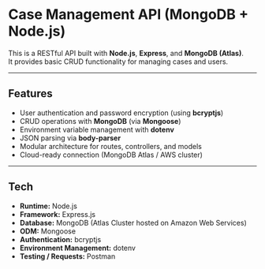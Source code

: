 # Case Management API (MongoDB + Node.js)

This is a RESTful API built with **Node.js**, **Express**, and **MongoDB (Atlas)**.  
It provides basic CRUD functionality for managing cases and users.  

---

## Features

- User authentication and password encryption (using **bcryptjs**)
- CRUD operations with **MongoDB** (via **Mongoose**)
- Environment variable management with **dotenv**
- JSON parsing via **body-parser**
- Modular architecture for routes, controllers, and models
- Cloud-ready connection (MongoDB Atlas / AWS cluster)

---

## Tech

- **Runtime:** Node.js
- **Framework:** Express.js
- **Database:** MongoDB (Atlas Cluster hosted on Amazon Web Services)
- **ODM:** Mongoose
- **Authentication:** bcryptjs
- **Environment Management:** dotenv
- **Testing / Requests:** Postman
